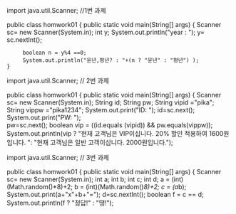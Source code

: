 import java.util.Scanner;
//1번 과제

public class homwork01 {
	public static void main(String[] args) {
		Scanner sc= new Scanner(System.in);
		int y;
		System.out.println("year : ");
		y= sc.nextInt();
		
		 boolean n = y%4 ==0;
		 System.out.println("윤년,평년? : "+(n ? "윤년" : "평년") );
	}
  
  import java.util.Scanner;
// 2번 과제

public class homwork01 {
	public static void main(String[] args) {
		Scanner sc= new Scanner(System.in);
		String id;
		String pw;
		String vipid ="pika";
		String vippw ="pika1234";
		System.out.print("ID: ");
		id=sc.next();
		System.out.print("PW: ");	
		pw=sc.next();
		boolean vip = ((id.equals (vipid)) && pw.equals(vippw));
		System.out.println(vip ? "현재 고객님은 VIP이십니다. 20% 할인 적용하여 1600원입니다. ": "현재 고객님은 일반 고객이십니다. 2000원입니다.");
    

import java.util.Scanner;
// 3번 과제

public class homwork01 {
	public static void main(String[] args) {
		Scanner sc= new Scanner(System.in);
		int a;
		int b;
		int c;
		int d;
		a = (int)(Math.random()*8)+2;
		b = (int)(Math.random()*8)+2;
		c = (a*b);
		System.out.print(a+"x"+b+"=");
		d=sc.nextInt();
		boolean f = c == d; 
		System.out.println(f ?  "정답!" : "땡!"); 
		
